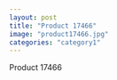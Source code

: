 ```yaml
---
layout: post
title: "Product 17466"
image: "product17466.jpg"
categories: "category1"
---
```

Product 17466
